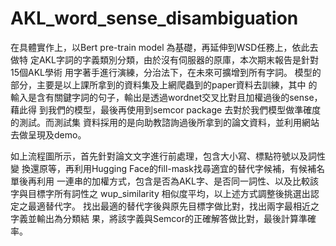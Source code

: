 # AKL_word_sense_disambiguation

在具體實作上，以Bert pre-train model 為基礎，再延伸到WSD任務上，依此去做特
定AKL字詞的字義類別分類，由於沒有伺服器的原庫，本次期末報告是針對15個AKL學術
用字著手進行演練，分治法下，在未來可擴增到所有字詞。
模型的部分，主要是以上課所拿到的資料集及上網爬蟲到的paper資料去訓練，其中
的輸入是含有關鍵字詞的句子，輸出是透過wordnet交叉比對且加權過後的sense，藉此得
到我們的模型，最後再使用到semcor package 去對於我們模型做準確度的測試。而測試集
資料採用的是向助教諮詢過後所拿到的論文資料，並利用網站去做呈現及demo。


如上流程圖所示，首先針對論文文字進行前處理，包含大小寫、標點符號以及詞性變
換還原等，再利用Hugging Face的fill-mask找尋適宜的替代字候補，有候補名單後再利用
一連串的加權方式，包含是否為AKL字、是否同一詞性、以及比較該字與目標字所有詞性之
wup_similarity 相似度平均，以上述方式調整後挑選出認定之最適替代字。
找出最適的替代字後與原先目標字做比對，找出兩字最相近之字義並輸出為分類結
果，將該字義與Semcor的正確解答做比對，最後計算準確率。
